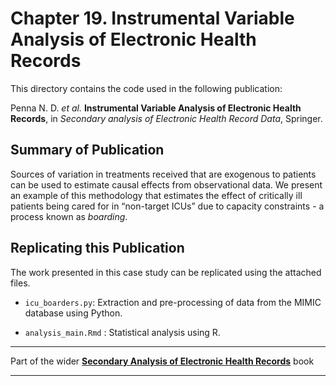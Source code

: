 # Chapter 19. Instrumental Variable Analysis of Electronic Health Records

This directory contains the code used in the following publication:

Penna N. D. *et al.* **Instrumental Variable Analysis of Electronic Health Records**, in *Secondary analysis of Electronic Health Record Data*, Springer.

## Summary of Publication

Sources of variation in treatments received that are exogenous to patients can be used to estimate causal effects from observational data. We present an example of this methodology that estimates the effect of critically ill patients being cared for in “non-target ICUs” due to capacity constraints - a process known as *boarding*.

## Replicating this Publication

The work presented in this case study can be replicated using the attached files. 

* `icu_boarders.py`: Extraction and pre-processing of data from the MIMIC database using Python.

* `analysis_main.Rmd` : Statistical analysis using R.


***
Part of the wider **[Secondary Analysis of Electronic Health Records](https://github.com/MIT-LCP/critical-data-book)** book
***
